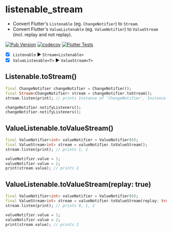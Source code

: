 # listenable_stream

-   Convert Flutter's `Listenable` (eg. `ChangeNotifier`) to `Stream`.
-   Convert Flutter's `ValueListenable` (eg. `ValueNotifier`) to `ValueStream` (incl. replay and not replay).

[![Pub Version](https://img.shields.io/pub/v/listenable_stream?style=plastic)](https://pub.dev/packages/listenable_stream)
[![codecov](https://codecov.io/gh/Flutter-Dart-Open-Source/listenable_stream/branch/master/graph/badge.svg?token=6eORcR6Web)](https://codecov.io/gh/Flutter-Dart-Open-Source/listenable_stream)
[![Flutter Tests](https://github.com/Flutter-Dart-Open-Source/listenable_stream/workflows/Flutter%20Tests/badge.svg)](https://github.com/Flutter-Dart-Open-Source/listenable_stream.git)

- [x] `Listenable` ▶ `Stream<Listenable>`
- [x] `ValueListenable<T>` ▶ `ValueStream<T>`

## Listenable.toStream()
```dart
final ChangeNotifier changeNotifier = ChangeNotifier();
final Stream<ChangeNotifier> stream = changeNotifier.toStream();
stream.listen(print); // prints Instance of 'ChangeNotifier', Instance of 'ChangeNotifier'

changeNotifier.notifyListeners();
changeNotifier.notifyListeners();
```

## ValueListenable.toValueStream()
```dart
final ValueNotifier<int> valueNotifier = ValueNotifier(0);
final ValueStream<int> stream = valueNotifier.toValueStream();
stream.listen(print); // prints 1, 2

valueNotifier.value = 1;
valueNotifier.value = 2;
print(stream.value); // prints 2
```

## ValueListenable.toValueStream(replay: true)
```dart
final ValueNotifier<int> valueNotifier = ValueNotifier(0);
final ValueStream<int> stream = valueNotifier.toValueStream(replay: true);
stream.listen(print); // prints 0, 1, 2

valueNotifier.value = 1;
valueNotifier.value = 2;
print(stream.value); // prints 2
```

